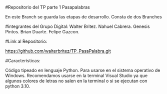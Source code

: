 #Repositorio del TP parte 1 Pasapalabras

En este Branch se guarda las etapas de desarrollo.
Consta de dos Branches

#integrantes del Grupo Digital:
Walter Britez. 
Nahuel Cabrera. 
Genesis Pintos.
Brian Duarte. 
Felipe Gazcon.

#Link al Repositorio:

https://github.com/walterbritez/TP_PasaPalabra.git

#Características:

Código tipeado en lenguaje Python. Para usarse en el sistema operativo de Windows. Recomendamos usarse en la terminal Visual Studio ya que algunos colores de letras no salen en la terminal o si se ejecutan con python 3.10.
